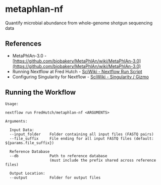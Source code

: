 # metaphlan-nf
Quantify microbial abundance from whole-genome shotgun sequencing data

## References

- MetaPhlAn-3.0 - [https://github.com/biobakery/MetaPhlAn/wiki/MetaPhlAn-3.0](https://github.com/biobakery/MetaPhlAn/wiki/MetaPhlAn-3.0)
- Running Nextflow at Fred Hutch - [SciWiki - Nextflow Run Script](https://sciwiki.fredhutch.org/hdc/workflows/running/run_script/)
- Configuring Singularity for Nextflow - [SciWiki - Singularity / Gizmo](https://sciwiki.fredhutch.org/hdc/workflows/running/on_gizmo/)

## Running the Workflow

```
Usage:

nextflow run FredHutch/metaphlan-nf <ARGUMENTS>

Arguments:

  Input Data:
  --input_folder    Folder containing all input files (FASTQ pairs)
  --file_suffix     File ending for all input FASTQ files (default: ${params.file_suffix})

  Reference Database
  --db              Path to reference database
                    (must include the prefix shared across reference files)

  Output Location:
  --output          Folder for output files

```